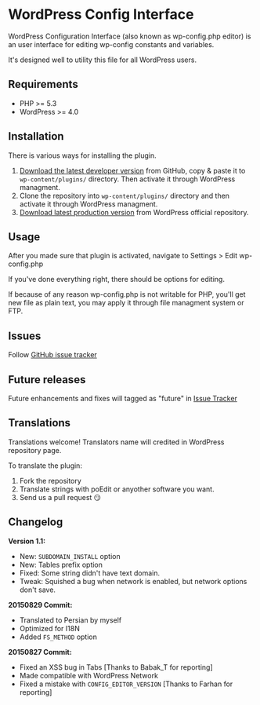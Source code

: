 # WordPress Config Interface
WordPress Configuration Interface (also known as wp-config.php editor) is an user interface for editing wp-config constants and variables.

It's designed well to utility this file for all WordPress users.

## Requirements
* PHP >= 5.3
* WordPress >= 4.0

## Installation
There is various ways for installing the plugin.

1. [Download the latest developer version](https://github.com/EhsaanF/wp-config-interface/archive/master.zip) from GitHub, copy & paste it to `wp-content/plugins/` directory. Then activate it through WordPress managment.
2. Clone the repository into `wp-content/plugins/` directory and then activate it through WordPress managment.
3. [Download latest production version](https://wordpress.org/plugins/config-interface) from WordPress official repository.

## Usage
After you made sure that plugin is activated, navigate to Settings > Edit wp-config.php

If you've done everything right, there should be options for editing.

If because of any reason wp-config.php is not writable for PHP, you'll get new file as plain text, you may apply it through file managment system or FTP.

## Issues
Follow [GitHub issue tracker](https://github.com/EhsaanF/wp-config-interface/issues)

## Future releases
Future enhancements and fixes will tagged as "future" in [Issue Tracker](https://github.com/EhsaanF/wp-config-interface/labels/future)

## Translations
Translations welcome! Translators name will credited in WordPress repository page.

To translate the plugin:

1. Fork the repository
2. Translate strings with poEdit or anyother software you want.
3. Send us a pull request :smirk:


## Changelog
**Version 1.1:**
* New: `SUBDOMAIN_INSTALL` option
* New: Tables prefix option
* Fixed: Some string didn't have text domain.
* Tweak: Squished a bug when network is enabled, but network options don't save.

**20150829 Commit:**
* Translated to Persian by myself
* Optimized for I18N
* Added `FS_METHOD` option


**20150827 Commit:**
* Fixed an XSS bug in Tabs [Thanks to Babak_T for reporting]
* Made compatible with WordPress Network
* Fixed a mistake with `CONFIG_EDITOR_VERSION` [Thanks to Farhan for reporting]
